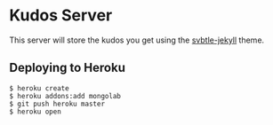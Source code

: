 # Kudos Server

This server will store the kudos you get using the [svbtle-jekyll](https://github.com/orlando/svbtle-jekyll) theme.

## Deploying to Heroku

```
$ heroku create
$ heroku addons:add mongolab
$ git push heroku master
$ heroku open
```
